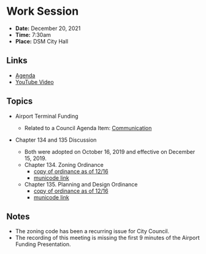 # Work Session

- **Date:** December 20, 2021
- **Time:** 7:30am
- **Place:** DSM City Hall

## Links

- [Agenda](https://councildocs.dsm.city/agendas/2021/20211220%20councilworksession.pdf?pdf=Agenda&t=1639692993175)
- [YouTube Video](https://youtu.be/IkmFigppPl4)

## Topics

- Airport Terminal Funding
    - Related to a Council Agenda Item: [Communication](http://www.dmgov.org/Government/CityCouncil/Communications/21-541.pdf)
    
- Chapter 134 and 135 Discussion
  - Both were adopted on October 16, 2019 and effective on December 15, 2019.
  - Chapter 134. Zoning Ordinance
    - [copy of ordinance as of 12/16](assets/misc/chapter_134_asof_121621.pdf)
    - [municode link](https://library.municode.com/ia/des_moines/codes/code_of_ordinances?nodeId=MUCO_CH134ZOOR)
  - Chapter 135. Planning and Design Ordinance
    - [copy of ordinance as of 12/16](assets/misc/chapter_135_asof_121621.pdf)
    - [municode link](https://library.municode.com/ia/des_moines/codes/code_of_ordinances?nodeId=MUCO_CH135PLDEOR)

## Notes

- The zoning code has been a recurring issue for City Council.
- The recording of this meeting is missing the first 9 minutes of the Airport Funding Presentation.
